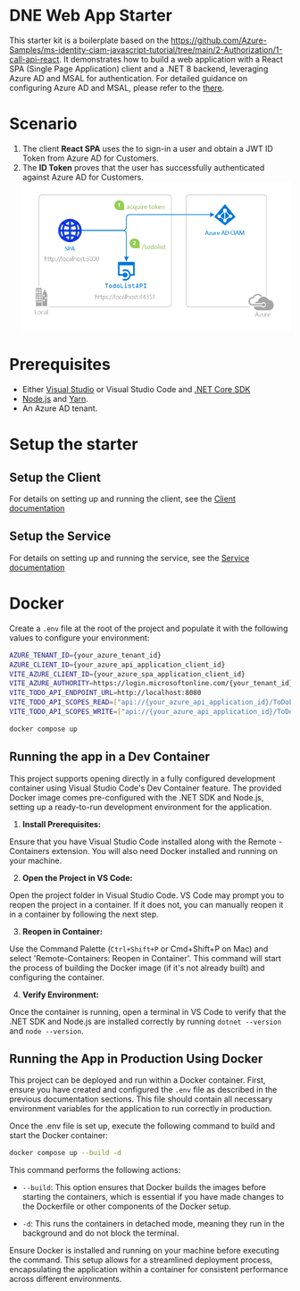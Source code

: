 # DNE Web App Starter

This starter kit is a boilerplate based on the https://github.com/Azure-Samples/ms-identity-ciam-javascript-tutorial/tree/main/2-Authorization/1-call-api-react. It demonstrates how to build a web application with a React SPA (Single Page Application) client and a .NET 8 backend, leveraging Azure AD and MSAL for authentication. For detailed guidance on configuring Azure AD and MSAL, please refer to the [there](https://github.com/Azure-Samples/ms-identity-ciam-javascript-tutorial/tree/main/2-Authorization/1-call-api-react).

# Scenario
1. The client **React SPA** uses the to sign-in a user and obtain a JWT ID Token from Azure AD for Customers.
2. The **ID Token** proves that the user has successfully authenticated against Azure AD for Customers.
![alt text](docs/scenario.png)

# Prerequisites
- Either [Visual Studio](https://visualstudio.microsoft.com/downloads/) or Visual Studio Code and [.NET Core SDK](https://www.microsoft.com/net/learn/get-started)
- [Node.js](https://nodejs.org/en/download/current) and [Yarn](https://yarnpkg.com/getting-started/install).
- An Azure AD tenant.

# Setup the starter

## Setup the Client
For details on setting up and running the client, see the [Client documentation](/client/README.md)

## Setup the Service
For details on setting up and running the service, see the [Service documentation](/service/README.md)

# Docker
Create a `.env` file at the root of the project and populate it with the following values to configure your environment:
```sh
AZURE_TENANT_ID={your_azure_tenant_id}
AZURE_CLIENT_ID={your_azure_api_application_client_id}
VITE_AZURE_CLIENT_ID={your_azure_spa_application_client_id}
VITE_AZURE_AUTHORITY=https://login.microsoftonline.com/{your_tenant_id}
VITE_TODO_API_ENDPOINT_URL=http://localhost:8080
VITE_TODO_API_SCOPES_READ=["api://{your_azure_api_application_id}/ToDoList.Read"]
VITE_TODO_API_SCOPES_WRITE=["api://{your_azure_api_application_id}/ToDoList.ReadWrite"]
```
```bash
docker compose up
```

## Running the app in a Dev Container
This project supports opening directly in a fully configured development container using Visual Studio Code's Dev Container feature. The provided Docker image comes pre-configured with the .NET SDK and Node.js, setting up a ready-to-run development environment for the application.

1. **Install Prerequisites:**

Ensure that you have Visual Studio Code installed along with the Remote - Containers extension. You will also need Docker installed and running on your machine.

2. **Open the Project in VS Code:**

Open the project folder in Visual Studio Code. VS Code may prompt you to reopen the project in a container. If it does not, you can manually reopen it in a container by following the next step.

3. **Reopen in Container:**

Use the Command Palette (`Ctrl+Shift+P` or Cmd+Shift+P on Mac) and select 'Remote-Containers: Reopen in Container'. This command will start the process of building the Docker image (if it's not already built) and configuring the container.

4. **Verify Environment:**

Once the container is running, open a terminal in VS Code to verify that the .NET SDK and Node.js are installed correctly by running `dotnet --version` and `node --version`.

## Running the App in Production Using Docker
This project can be deployed and run within a Docker container. First, ensure you have created and configured the `.env` file as described in the previous documentation sections. This file should contain all necessary environment variables for the application to run correctly in production.

Once the .env file is set up, execute the following command to build and start the Docker container:

```sh
docker compose up --build -d
```

This command performs the following actions:

- `--build`: This option ensures that Docker builds the images before starting the containers, which is essential if you have made changes to the Dockerfile or other components of the Docker setup.

- `-d`: This runs the containers in detached mode, meaning they run in the background and do not block the terminal.

Ensure Docker is installed and running on your machine before executing the command. This setup allows for a streamlined deployment process, encapsulating the application within a container for consistent performance across different environments.